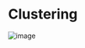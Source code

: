 # Clustering
![image](https://user-images.githubusercontent.com/69150127/134814938-9aebf25c-c003-40fc-ab87-0e3cfa3bc211.png)
